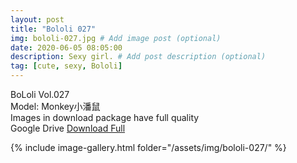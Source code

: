 ```yaml
---
layout: post
title: "Bololi 027"
img: bololi-027.jpg # Add image post (optional)
date: 2020-06-05 08:05:00
description: Sexy girl. # Add post description (optional)
tag: [cute, sexy, Bololi]
---
```

BoLoli Vol.027  
Model: Monkey小潘鼠                           
Images in download package have full quality                    
Google Drive [Download Full](http://gestyy.com/eqwIYo)

{% include image-gallery.html folder="/assets/img/bololi-027/" %}
